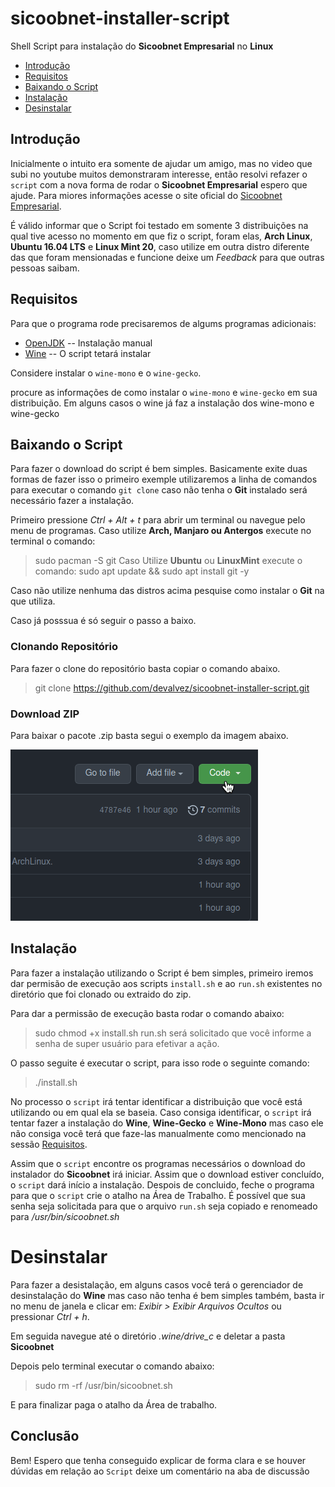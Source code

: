 # sicoobnet-installer-script
Shell Script para instalação do **Sicoobnet Empresarial** no **Linux**

- [Introdução]("#introduction")
- [Requisitos]("#rquirements")
- [Baixando o Script]("#Downloads")
- [Instalação]("#install")
- [Desinstalar]("#uninstall")

<a id="introduction"></a>
## Introdução

Inicialmente o intuito era somente de ajudar um amigo, mas no video que subi no youtube muitos demonstraram interesse, então resolvi refazer o `script` com a nova forma de rodar o **Sicoobnet Empresarial** espero que ajude. Para miores informações acesse o site oficial do [Sicoobnet Empresarial](https://empresarial.sicoobnet.com.br/instalador/).

É válido informar que o Script foi testado em somente 3 distribuições na qual tive acesso no momento em que fiz o script, foram elas, **Arch Linux**,  **Ubuntu 16.04 LTS** e **Linux Mint 20**, caso utilize em outra distro diferente das que foram mensionadas e funcione deixe um _Feedback_ para que outras pessoas saibam.

<a id="requirements"></a>
## Requisitos

Para que o programa rode precisaremos de algums programas adicionais:

- [OpenJDK]("https://openjdk.java.net/install") -- Instalação manual
- [Wine]("https://wiki.winehq.org/Download") -- O script tetará instalar

Considere instalar o `wine-mono` e o `wine-gecko`.

procure as informações de como instalar o `wine-mono` e `wine-gecko` em sua distribuição. Em alguns casos o wine já faz a instalação dos wine-mono e wine-gecko


<a id="downloads"></a>
## Baixando o Script

Para fazer o download do script é bem simples. Basicamente exite duas formas de fazer isso o primeiro exemple utilizaremos a linha de comandos para executar o comando `git clone` caso não tenha o **Git** instalado será necessário fazer a instalação.

Primeiro pressione _Ctrl + Alt + t_
para abrir um terminal ou navegue pelo menu de programas.
Caso utilize **Arch, Manjaro ou Antergos**  execute no terminal o comando:
> sudo pacman -S git
Caso Utilize **Ubuntu** ou **LinuxMint** execute o comando:
> sudo apt update && sudo apt install git -y

Caso não utilize nenhuma das distros acima pesquise como instalar o **Git** na que utiliza.

Caso já posssua é só seguir o passo a baixo.


### Clonando Repositório

Para fazer o clone do repositório basta copiar o comando abaixo.
> git clone https://github.com/devalvez/sicoobnet-installer-script.git


### Download ZIP
Para baixar o pacote .zip basta segui o exemplo da imagem abaixo.

![download-zip.gif](./download-zip.gif)


<a id="install"></a>
## Instalação

Para fazer a instalação utilizando o Script é bem simples, primeiro iremos dar permisão de execução aos scripts `install.sh` e ao `run.sh` existentes no diretório que foi clonado ou extraido do zip.

Para dar a permissão de execução basta rodar o comando abaixo:
> sudo chmod +x install.sh run.sh
será solicitado que você informe a senha de super usuário para efetivar a ação.

O passo seguite é executar o script, para isso rode o seguinte comando:
> ./install.sh

No processo o `script` irá tentar identificar a distribuição que você está utilizando ou em qual ela se baseia. Caso consiga identificar, o `script` irá tentar fazer a instalação do **Wine**, **Wine-Gecko** e **Wine-Mono** mas caso ele não consiga você terá que faze-las manualmente como mencionado na sessão [Requisitos](#requirements).

Assim que o `script` encontre os programas necessários o download do instalador do **Sicoobnet** irá iniciar. Assim que o download estiver concluído, o `script` dará início a instalação. Despois de concluido, feche o programa para que o `script` crie o atalho na Área de Trabalho. É possível que sua senha seja solicitada para que o arquivo `run.sh` seja copiado e renomeado para _/usr/bin/sicoobnet.sh_

<a id="uninstall"></a>
# Desinstalar
Para fazer a desistalação, em alguns casos você terá o gerenciador de desinstalação do **Wine** mas caso não tenha é bem simples também, basta ir no menu de janela e clicar em: _Exibir > Exibir Arquivos Ocultos_ ou pressionar _Ctrl + h_.

Em seguida navegue até o diretório _.wine/drive_c_ e deletar a pasta **Sicoobnet**

Depois pelo terminal executar o comando abaixo:

> sudo rm -rf /usr/bin/sicoobnet.sh

E para finalizar paga o atalho da Área de trabalho.

## Conclusão
Bem! Espero que tenha conseguido explicar de forma clara e se houver dúvidas em relação ao `Script` deixe um comentário na aba de discussão
